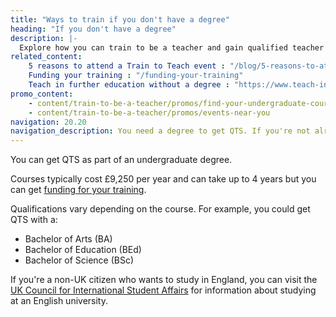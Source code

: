 ```yaml
---
title: "Ways to train if you don't have a degree"
heading: "If you don't have a degree"
description: |-
  Explore how you can train to be a teacher and gain qualified teacher status (QTS) if you don’t have a degree.
related_content:
    5 reasons to attend a Train to Teach event : "/blog/5-reasons-to-attend-a-train-to-teach-event"
    Funding your training : "/funding-your-training"
    Teach in further education without a degree : "https://www.teach-in-further-education.campaign.gov.uk"
promo_content:
    - content/train-to-be-a-teacher/promos/find-your-undergraduate-course
    - content/train-to-be-a-teacher/promos/events-near-you
navigation: 20.20
navigation_description: You need a degree to get QTS. If you're not already studying for one, find out more about undergraduate degree courses.
---
```


You can get QTS as part of an undergraduate degree.

Courses typically cost £9,250 per year and can take up to 4 years but you can get [funding for your training](/funding-your-training).

Qualifications vary depending on the course. For example, you could get QTS with a:

- Bachelor of Arts (BA)
- Bachelor of Education (BEd)
- Bachelor of Science (BSc)

If you're a non-UK citizen who wants to study in England, you can visit the [UK Council for International Student Affairs](https://www.ukcisa.org.uk/) for information about studying at an English university.